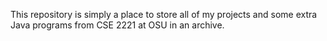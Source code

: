 This repository is simply a place to store all of my projects and some extra Java programs from CSE 2221 at OSU in an archive.
